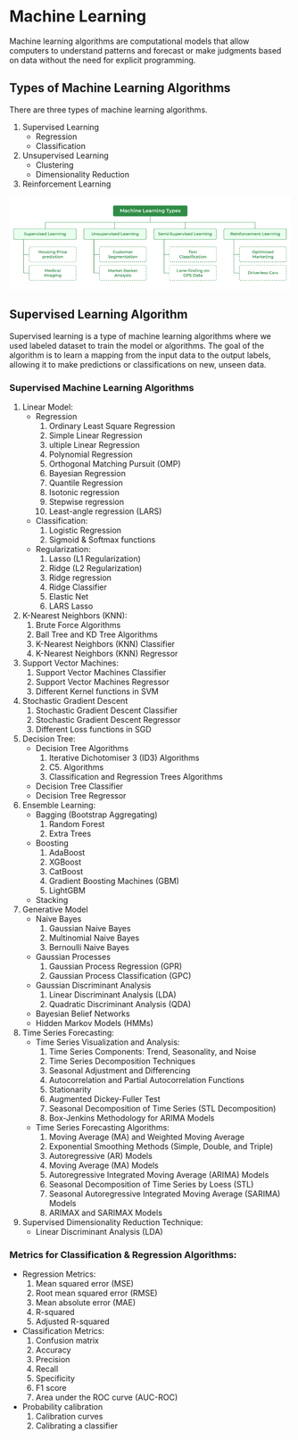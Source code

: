 # Machine Learning

Machine learning algorithms are computational models that allow computers to understand patterns and forecast or make judgments based on data without the need for explicit programming.

## Types of Machine Learning Algorithms
There are three types of machine learning algorithms.

1. Supervised Learning
    - Regression
    - Classification
2. Unsupervised Learning
    - Clustering
    - Dimensionality Reduction
3. Reinforcement Learning

![machine learning](image.png)

## Supervised Learning Algorithm

Supervised learning is a type of machine learning algorithms where we used labeled dataset to train the model or algorithms. The goal of the algorithm is to learn a mapping from the input data to the output labels, allowing it to make predictions or classifications on new, unseen data.

### Supervised Machine Learning Algorithms

1. Linear Model:
    - Regression
        1. Ordinary Least Square Regression
        2. Simple Linear Regression
        3. ultiple Linear Regression
        4. Polynomial Regression
        5. Orthogonal Matching Pursuit (OMP)
        5. Bayesian Regression
        6. Quantile Regression
        7. Isotonic regression
        8. Stepwise regression
        9. Least-angle regression (LARS)
    - Classification:
        1. Logistic Regression
        2. Sigmoid & Softmax functions
    - Regularization:
        1. Lasso (L1 Regularization)
        2. Ridge (L2 Regularization)
        3. Ridge regression
        4. Ridge Classifier
        5. Elastic Net
        6. LARS Lasso
2. K-Nearest Neighbors (KNN):
    1. Brute Force Algorithms
    2. Ball Tree and KD Tree Algorithms
    3. K-Nearest Neighbors (KNN) Classifier
    4. K-Nearest Neighbors (KNN) Regressor
3. Support Vector Machines:
    1. Support Vector Machines Classifier
    1. Support Vector Machines Regressor
    1. Different Kernel functions in SVM
4. Stochastic Gradient Descent
    1. Stochastic Gradient Descent Classifier
    2. Stochastic Gradient Descent Regressor 
    3. Different Loss functions in SGD
5. Decision Tree:
    - Decision Tree Algorithms
        1. Iterative Dichotomiser 3 (ID3) Algorithms
        2. C5. Algorithms
        3. Classification and Regression Trees Algorithms
    - Decision Tree Classifier
    - Decision Tree Regressor
6. Ensemble Learning:
    - Bagging (Bootstrap Aggregating)
        1. Random Forest
        2. Extra Trees
    - Boosting
        1. AdaBoost
        2. XGBoost
        3. CatBoost
        4. Gradient Boosting Machines (GBM)
        5. LightGBM
    - Stacking
7. Generative Model
    - Naive Bayes
        1. Gaussian Naive Bayes
        2. Multinomial Naive Bayes
        3. Bernoulli Naive Bayes
    - Gaussian Processes
        1. Gaussian Process Regression (GPR)
        2. Gaussian Process Classification (GPC)
    - Gaussian Discriminant Analysis
        1. Linear Discriminant Analysis (LDA)
        2. Quadratic Discriminant Analysis (QDA)
    - Bayesian Belief Networks
    - Hidden Markov Models (HMMs)
8. Time Series Forecasting:
    - Time Series Visualization and Analysis:
        1. Time Series Components: Trend, Seasonality, and Noise
        2. Time Series Decomposition Techniques
        3. Seasonal Adjustment and Differencing
        4. Autocorrelation and Partial Autocorrelation Functions
        5. Stationarity
        6. Augmented Dickey-Fuller Test
        7.  Seasonal Decomposition of Time Series (STL Decomposition)
        8. Box-Jenkins Methodology for ARIMA Models
    - Time Series Forecasting Algorithms:
        1. Moving Average (MA) and Weighted Moving Average
        2. Exponential Smoothing Methods (Simple, Double, and Triple)
        3. Autoregressive (AR) Models
        4. Moving Average (MA) Models
        5. Autoregressive Integrated Moving Average (ARIMA) Models
        6. Seasonal Decomposition of Time Series by Loess (STL)
        7. Seasonal Autoregressive Integrated Moving Average (SARIMA) Models
        8. ARIMAX and SARIMAX Models
9. Supervised Dimensionality Reduction Technique:
    - Linear Discriminant Analysis (LDA)

### Metrics for Classification & Regression Algorithms:

- Regression Metrics:
    1. Mean squared error (MSE)
    2. Root mean squared error (RMSE)
    3. Mean absolute error (MAE)
    4. R-squared
    5. Adjusted R-squared
- Classification Metrics:
    1. Confusion matrix
    2. Accuracy
    3. Precision
    4. Recall
    5. Specificity
    6. F1 score
    7. Area under the ROC curve (AUC-ROC)
- Probability calibration
    1. Calibration curves
    2. Calibrating a classifier